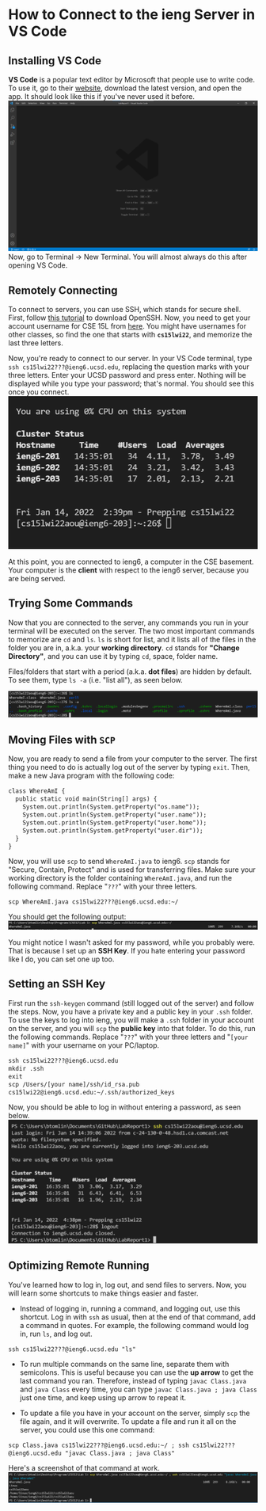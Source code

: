 # How to Connect to the ieng Server in VS Code

## Installing VS Code

**VS Code** is a popular text editor by Microsoft that people use to write code. To use it, go to their [website](https://code.visualstudio.com/),  download the latest version, and open the app. It should look like this if you've never used it before.
![vscode.png](vscode.png)
Now, go to Terminal -> New Terminal. You will almost always do this after opening VS Code.

## Remotely Connecting

To connect to servers, you can use SSH, which stands for secure shell. First, follow [this tutorial](https://docs.microsoft.com/en-us/windows-server/administration/openssh/openssh_install_firstuse) to download OpenSSH. Now, you need to get your account username for CSE 15L from [here](https://sdacs.ucsd.edu/~icc/index.php). You might have usernames for other classes, so find the one that starts with **`cs15lwi22`**, and memorize the last three letters.

Now, you're ready to connect to our server. In your VS Code terminal, type `ssh cs15lwi22???@ieng6.ucsd.edu`, replacing the question marks with your three letters. Enter your UCSD password and press enter. Nothing will be displayed while you type your password; that's normal. You should see this once you connect.
![server-login.png](server-login.png)

At this point, you are connected to ieng6, a computer in the CSE basement. Your computer is the **client** with respect to the ieng6 server, because you are being served.

## Trying Some Commands

Now that you are connected to the server, any commands you run in your terminal will be executed on the server. The two most important commands to memorize are `cd` and `ls`. `ls` is short for list, and it lists all of the files in the folder you are in, a.k.a. your **working directory**. `cd` stands for **"Change Directory"**, and you can use it by typing `cd`, space, folder name. 

Files/folders that start with a period (a.k.a. **dot files**) are hidden by default. To see them, type `ls -a` (i.e. "list all"), as seen below.

![dot-files.png](dot-files.png)

## Moving Files with `SCP`

Now, you are ready to send a file from your computer to the server. The first thing you need to do is actually log out of the server by typing `exit`. Then, make a new Java program with the following code: 
```
class WhereAmI {
  public static void main(String[] args) {
    System.out.println(System.getProperty("os.name"));
    System.out.println(System.getProperty("user.name"));
    System.out.println(System.getProperty("user.home"));
    System.out.println(System.getProperty("user.dir"));
  }
}
```
Now, you will use `scp` to send `WhereAmI.java` to ieng6. `scp` stands for "Secure, Contain, Protect" and is used for transferring files. Make sure your working directory is the folder containing `WhereAmI.java`, and run the following command. Replace "`???`" with your three letters.
```
scp WhereAmI.java cs15lwi22???@ieng6.ucsd.edu:~/
```
You should get the following output:
![scp.png](scp.png)

You might notice I wasn't asked for my password, while you probably were. That is because I set up an **SSH Key**. If you hate entering your password like I do, you can set one up too.

## Setting an SSH Key

First run the `ssh-keygen` command (still logged out of the server) and follow the steps. Now, you have a private key and a public key in your `.ssh` folder. To use the keys to log into ieng, you will make a `.ssh` folder in your account on the server, and you will `scp` the **public key** into that folder. To do this, run the following commands. Replace "`???`" with your three letters and "`[your name]`" with your username on your PC/laptop.

```
ssh cs15lwi22???@ieng6.ucsd.edu
mkdir .ssh
exit
scp /Users/[your name]/ssh/id_rsa.pub cs15lwi22@ieng6.ucsd.edu:~/.ssh/authorized_keys
```

Now, you should be able to log in without entering a password, as seen below.
![no-password.png](no-password.png)

## Optimizing Remote Running

You've learned how to log in, log out, and send files to servers. Now, you will learn some shortcuts to make things easier and faster.

- Instead of logging in, running a command, and logging out, use this shortcut. Log in with `ssh` as usual, then at the end of that command, add a command in quotes. For example, the following command would log in, run `ls`, and log out.
```
ssh cs15lwi22???@ieng6.ucsd.edu "ls"
```
- To run multiple commands on the same line, separate them with semicolons. This is useful because you can use the **up arrow** to get the last command you ran. Therefore, instead of typing ``javac Class.java`` and ``java Class`` every time, you can type ``javac Class.java ; java Class`` just one time, and keep using up arrow to repeat it.

- To update a file you have in your account on the server, simply `scp` the file again, and it will overwrite. To update a file and run it all on the server, you could use this one command:

```
scp Class.java cs15lwi22???@ieng6.ucsd.edu:~/ ; ssh cs15lwi22???@ieng6.ucsd.edu "javac Class.java ; java Class"
```

Here's a screenshot of that command at work.
![running.png](running.png)